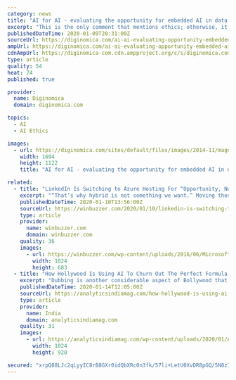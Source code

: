 ```yaml
---
category: news
title: "AI for AI - evaluating the opportunity for embedded AI in data productivity tools"
excerpt: "This is the only comment that mentions ethics; otherwise, it has nothing to do with the topic. I just wanted to point out fifty-nine out of sixty prognosticators overlooked the one thing is going to be red-hot in 2020. Yaffa Cohen-Ifrah, CMO and Head of Corporate Communications, Sapiens: AI enables insurers to better utilize the troves of data ..."
publishedDateTime: 2020-01-09T20:31:00Z
sourceUrl: https://diginomica.com/ai-ai-evaluating-opportunity-embedded-ai-data-productivity-tools
ampUrl: https://diginomica.com/ai-ai-evaluating-opportunity-embedded-ai-data-productivity-tools?amp
cdnAmpUrl: https://diginomica-com.cdn.ampproject.org/c/s/diginomica.com/ai-ai-evaluating-opportunity-embedded-ai-data-productivity-tools?amp
type: article
quality: 54
heat: 74
published: true

provider:
  name: Diginomica
  domain: diginomica.com

topics:
  - AI
  - AI Ethics

images:
  - url: https://diginomica.com/sites/default/files/images/2014-11/magnifying-glass.jpg
    width: 1694
    height: 1122
    title: "AI for AI - evaluating the opportunity for embedded AI in data productivity tools"

related:
  - title: "LinkedIn Is Switching to Azure Hosting For “Opportunity, Not Need”, Says CTO"
    excerpt: "“That’s why hybrid is not something we want.” Moving those vast amounts of data without disruption takes time. Until then, LinkedIn is considering the other benefits it can get from Azure. It already uses a spam filter from the platform but is considering its help for machine learning features and other native capabilities."
    publishedDateTime: 2020-01-10T13:56:00Z
    sourceUrl: https://winbuzzer.com/2020/01/10/linkedin-is-switching-to-azure-hosting-for-opportunity-not-need-says-cto-xcxwbn/
    type: article
    provider:
      name: winbuzzer.com
      domain: winbuzzer.com
    quality: 36
    images:
      - url: https://winbuzzer.com/wp-content/uploads/2016/06/Microsoft-LinkedIn-Microsoft.jpg
        width: 1024
        height: 683
  - title: "How Hollywood Is Using AI To Churn Out The Perfect Formula For A Cinematic Blockbuster"
    excerpt: "Dubbing is another considerable aspect of Bollywood that is believed to be achieved better with AI. In the hopes of pushing movies to a broader reach, Eros Now has collaborated with Microsoft to use its Azure platform — AI speech translation engine, for dubbing Hindi movies into different languages. When asked, Rishika Lulla Singh ..."
    publishedDateTime: 2020-01-14T12:05:00Z
    sourceUrl: https://analyticsindiamag.com/how-hollywood-is-using-ai-to-churn-out-the-perfect-formula-for-a-cinematic-blockbuster/
    type: article
    provider:
      name: India
      domain: analyticsindiamag.com
    quality: 31
    images:
      - url: https://analyticsindiamag.com/wp-content/uploads/2020/01/AI-Hollywood-_once-1-1024x920.jpeg
        width: 1024
        height: 920

secured: "xrpQ88LJc2qLyyIC8rB8GXr0idQbXRc0n3fk/57li+LetU0XvDR8pGQ/5N8zIiW45n+kssOe1X0Wgaex6DKnAxzlscsOUxYA+c/xI9/r3iwdvSfLMw4hKYPY5gacqdQUXdE1a1etYAmqIDx/ajR2ocmuLY50AjiNpOliQulcMFttg5pMZtn/QFSxJwVgOK+XPyAJdlDgYQdmxWxuwb8yMLVTfmt7DK27iMwzhJppzHq4z+XNvvssNRzbl6cNgPxdwTubVsIbm8U61GYKHh3TN3cOOCJWpIXd5MYrjQlTGr02nXx9Mz0ENs7MuLzOvdB07Jg0QC1VRUklyLrUX/FIG61vJi+00NCP2c2nCkFtiKPS0jGkf8qxpz1sXqfUa6mNFyjI1+2YjIYog2QDHhNo6z9cD/JTHZYcLDd/vS50bhYtUKzU5Mbybtx7dfnBsQIM1AdVkDrBp1grne1abggxEQ==;+ASqC10xsQ3IG0Ht0NeC6A=="
---
```


